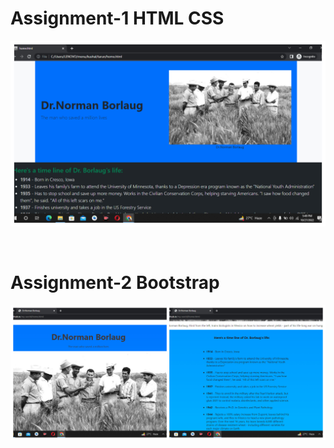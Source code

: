 <h1>Assignment-1 HTML CSS</h1>
<p align="left"> <img src="new4.jpg"> </p>
<br/>
<h1>Assignment-2 Bootstrap</h1>
<p align="left"> <img src="new5.jpg"> </p>

<br/>
